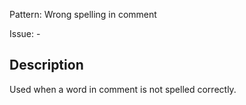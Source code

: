 Pattern: Wrong spelling in comment

Issue: -

## Description

Used when a word in comment is not spelled correctly.